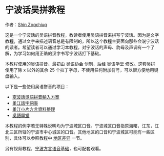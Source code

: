 # 宁波话吴拼教程

作者：[Shin Zoqchiuq](https://github.com/shinzoqchiuq)

这是一个宁波话的吴语拼音教程，教读者使用吴语拼音来拼写宁波话。因为是文字教程，通过文字来描述语音总是有限制的，所以这个教程主要面向那些会说宁波话的读者。希望读者可以通过学习本教程，对宁波话的声母、韵母及声调有一个了解，为学习如何用正确的汉字书写宁波话打下基础。

本教程使用的吴语拼音，最初由 [吴语协会](http://wu-chinese.com/romanization/) 创制，后经 [吴语学堂](https://www.wugniu.com/) 修改。这套吴拼使用了除 x 以外的其余 25 个拉丁字母，不使用任何附加符号，可以很方便地用键盘输入。

以下是一些使用吴语拼音的项目：

- [寧波話吳語拼音輸入方案](https://github.com/NGLI/rime-wugniu_gninpou)
- [甬江話字詞表](https://github.com/ionkaon/dictionary)
- [甬江小片方言資料整理](https://github.com/ionkaon/data)
- [吳語學堂](https://www.wugniu.com/)

本教程的例字若无特殊说明均为宁波城区口音。宁波城区口音指原海曙，江东，江北三区所辖的宁波市中心城区的口音。其他地区的口音和宁波城区可能有一些区别，具体可以参照教程中 [地区差异](https://ionkaon.github.io/phin-in-tutorial/内部差异/地区差异.html) 一节。

另有视频教程，[宁波方言语音基础](https://www.bilibili.com/video/BV1P3411J7qq)，也可配套观看。
